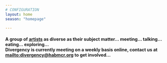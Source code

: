 ```yaml
---
# CONFIGURATION
layout: home
season: "homepage"

---  
```

#### A group of [artists](/current/artist) as diverse as their subject matter… meeting… talking… eating… exploring…<br>Divergency is currently meeting on a weekly basis online, contact us at <mailto:divergency@habmcr.org> to get involved…<br>   